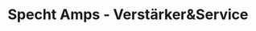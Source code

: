 ---
title: "Specht Amps - Verstärker&Service"
url: /purkersdorf/specht-amps-verstaerkerundservice/
shop: Instrumente
---